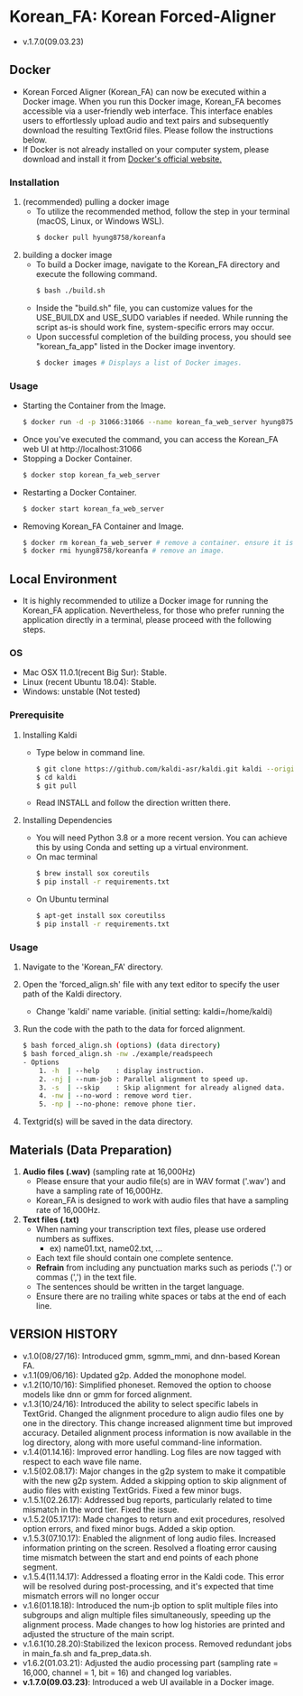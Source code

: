 # Korean_FA: Korean Forced-Aligner  

- v.1.7.0(09.03.23)

## Docker
- Korean Forced Aligner (Korean_FA) can now be executed within a Docker image. When you run this Docker image, Korean_FA becomes accessible via a user-friendly web interface. This interface enables users to effortlessly upload audio and text pairs and subsequently download the resulting TextGrid files. Please follow the instructions below.
- If Docker is not already installed on your computer system, please download and install it from [Docker's official website.](https://docs.docker.com/desktop/)
### Installation
1. (recommended) pulling a docker image
	- To utilize the recommended method, follow the step in your terminal (macOS, Linux, or Windows WSL).
		```bash
		$ docker pull hyung8758/koreanfa
		```
2. building a docker image
	- To build a Docker image, navigate to the Korean_FA directory and execute the following command.
		```bash
		$ bash ./build.sh
		```
	- Inside the "build.sh" file, you can customize values for the USE_BUILDX and USE_SUDO variables if needed. While running the script as-is should work fine, system-specific errors may occur.
	- Upon successful completion of the building process, you should see "korean_fa_app" listed in the Docker image inventory.
		```bash
		$ docker images # Displays a list of Docker images.
		```
### Usage
- Starting the Container from the Image.
	```bash
	$ docker run -d -p 31066:31066 --name korean_fa_web_server hyung8758/koreanfa
	```
- Once you've executed the command, you can access the Korean_FA web UI at http://localhost:31066
- Stopping a Docker Container.
	```bash
	$ docker stop korean_fa_web_server
	```
- Restarting a Docker Container.
	```bash
	$ docker start korean_fa_web_server
	```
- Removing Korean_FA Container and Image.
	```bash
	$ docker rm korean_fa_web_server # remove a container. ensure it is stopped first.
	$ docker rmi hyung8758/koreanfa # remove an image.
	```

## Local Environment
- It is highly recommended to utilize a Docker image for running the Korean_FA application. Nevertheless, for those who prefer running the application directly in a terminal, please proceed with the following steps.

### OS
- Mac OSX 11.0.1(recent Big Sur): Stable.
- Linux (recent Ubuntu 18.04): Stable.
- Windows: unstable (Not tested)

### Prerequisite
1. Installing Kaldi
	- Type below in command line.
		```bash
		$ git clone https://github.com/kaldi-asr/kaldi.git kaldi --origin upstream
		$ cd kaldi
		$ git pull
		``` 
 	- Read INSTALL and follow the direction written there.

2. Installing Dependencies
	- You will need Python 3.8 or a more recent version. You can achieve this by using Conda and setting up a virtual environment.
	- On mac terminal
		```bash
		$ brew install sox coreutils
		$ pip install -r requirements.txt
    	```
	- On Ubuntu terminal
		```bash
		$ apt-get install sox coreutilss
		$ pip install -r requirements.txt
		```

### Usage
1. Navigate to the 'Korean_FA' directory.
2. Open the 'forced_align.sh' file with any text editor to specify the user path of the Kaldi directory.
	- Change 'kaldi' name variable. (initial setting: kaldi=/home/kaldi)
3. Run the code with the path to the data for forced alignment.

	```bash
	$ bash forced_align.sh (options) (data directory)
	$ bash forced_align.sh -nw ./example/readspeech
 	- Options
	 	1. -h  | --help    : display instruction.
	 	2. -nj | --num-job : Parallel alignment to speed up.
	 	3. -s  | --skip    : Skip alignment for already aligned data.
	 	4. -nw | --no-word : remove word tier.
	 	5. -np | --no-phone: remove phone tier.
	```

4. Textgrid(s) will be saved in the data directory.

## Materials (Data Preparation)
1. **Audio files (.wav)** (sampling rate at 16,000Hz)
	- Please ensure that your audio file(s) are in WAV format ('.wav') and have a sampling rate of 16,000Hz.
	- Korean_FA is designed to work with audio files that have a sampling rate of 16,000Hz.
2. **Text files (.txt)**
	- When naming your transcription text files, please use ordered numbers as suffixes.
		- ex) name01.txt, name02.txt, ...
	- Each text file should contain one complete sentence.
	- **Refrain** from including any punctuation marks such as periods ('.') or commas (',') in the text file.
	- The sentences should be written in the target language.
	- Ensure there are no trailing white spaces or tabs at the end of each line.

## VERSION HISTORY
- v.1.0(08/27/16): Introduced gmm, sgmm_mmi, and dnn-based Korean FA.
- v.1.1(09/06/16): Updated g2p. Added the monophone model.
- v.1.2(10/10/16): Simplified phoneset. Removed the option to choose models like dnn or gmm for forced alignment.
- v.1.3(10/24/16): Introduced the ability to select specific labels in TextGrid. Changed the alignment procedure to align audio files one by one in the directory. This change increased alignment time but improved accuracy. Detailed alignment process information is now available in the log directory, along with more useful command-line information.
- v.1.4(01.14.16): Improved error handling. Log files are now tagged with respect to each wave file name.
- v.1.5(02.08.17): Major changes in the g2p system to make it compatible with the new g2p system. Added a skipping option to skip alignment of audio files with existing TextGrids. Fixed a few minor bugs.
- v.1.5.1(02.26.17): Addressed bug reports, particularly related to time mismatch in the word tier. Fixed the issue.
- v.1.5.2(05.17.17): Made changes to return and exit procedures, resolved option errors, and fixed minor bugs. Added a skip option.
- v.1.5.3(07.10.17): Enabled the alignment of long audio files. Increased information printing on the screen. Resolved a floating error causing time mismatch between the start and end points of each phone segment.
- v.1.5.4(11.14.17): Addressed a floating error in the Kaldi code. This error will be resolved during post-processing, and it's expected that time mismatch errors will no longer occur
- v.1.6(01.18.18): Introduced the num-jb option to split multiple files into subgroups and align multiple files simultaneously, speeding up the alignment process. Made changes to how log histories are printed and adjusted the structure of the main script.
- v.1.6.1(10.28.20):Stabilized the lexicon process. Removed redundant jobs in main_fa.sh and fa_prep_data.sh.
- v1.6.2(01.03.21): Adjusted the audio processing part (sampling rate = 16,000, channel = 1, bit = 16) and changed log variables.
- **v.1.7.0(09.03.23)**: Introduced a web UI available in a Docker image.